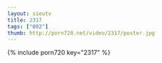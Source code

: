 ```yaml
--- 
layout: sieutv
title: 2317
tags: ["002"]
thumb: http://porn720.net/video/2317/poster.jpg
---
```

{% include porn720 key="2317" %} 
